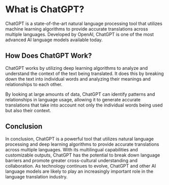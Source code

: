 What is ChatGPT?
==================================================

ChatGPT is a state-of-the-art natural language processing tool that utilizes machine learning algorithms to provide accurate translations across multiple languages. Developed by OpenAI, ChatGPT is one of the most advanced AI language models available today.

How Does ChatGPT Work?
----------------------

ChatGPT works by utilizing deep learning algorithms to analyze and understand the context of the text being translated. It does this by breaking down the text into individual words and analyzing their meanings and relationships to each other.

By looking at large amounts of data, ChatGPT can identify patterns and relationships in language usage, allowing it to generate accurate translations that take into account not only the individual words being used but also their context.

Conclusion
----------

In conclusion, ChatGPT is a powerful tool that utilizes natural language processing and deep learning algorithms to provide accurate translations across multiple languages. With its multilingual capabilities and customizable outputs, ChatGPT has the potential to break down language barriers and promote greater cross-cultural understanding and collaboration. As technology continues to evolve, ChatGPT and other AI language models are likely to play an increasingly important role in the language translation industry.
